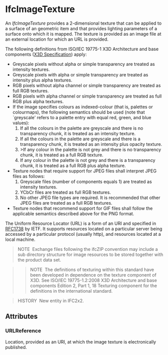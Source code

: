 # IfcImageTexture

An _IfcImageTexture_ provides a 2-dimensional texture that can be applied to a surface of an geometric item and that provides lighting parameters of a surface onto which it is mapped. The texture is provided as an image file at an external location for which an URL is provided.

The following definitions from ISO/IEC 19775-1 X3D Architecture and base components ([X3D Specification](http://www.web3d.org/x3d/specifications/)) apply:

* Greyscale pixels without alpha or simple transparency are treated as intensity textures.
* Greyscale pixels with alpha or simple transparency are treated as intensity plus alpha textures.
* RGB pixels without alpha channel or simple transparency are treated as full RGB textures.
* RGB pixels with alpha channel or simple transparency are treated as full RGB plus alpha textures.
* If the image specifies colours as indexed-colour (that is, palettes or colourmaps), the following semantics should be used (note that `greyscale' refers to a palette entry with equal red, green, and blue values): 
    1. If all the colours in the palette are greyscale and there is no transparency chunk, it is treated as an intensity texture.
    2. If all the colours in the palette are greyscale and there is a transparency chunk, it is treated as an intensity plus opacity texture.
    3. &gt;If any colour in the palette is not grey and there is no transparency chunk, it is treated as a full RGB texture.
    4. If any colour in the palette is not grey and there is a transparency chunk, it is treated as a full RGB plus alpha texture. 
* Texture nodes that require support for JPEG files shall interpret JPEG files as follows: 
    1. Greyscale files (number of components equals 1) are treated as intensity textures.
    2. YCbCr files are treated as full RGB textures.
    3. No other JPEG file types are required. It is recommended that other JPEG files are treated as a full RGB textures. 
* Texture nodes that recommend support for GIF files shall follow the applicable semantics described above for the PNG format.

The Uniform Resource Locator (URL) is a form of an URI and specified in [RFC1738](http://www.ietf.org/rfc/rfc1738.txt?number=1738) by IETF. It supports resources located on a particular server being accessed by a particular protocol (usually http), and resources located at a local machine.

> NOTE&nbsp; Exchange files following the ifcZIP convention may include a sub directory structure for image resources to be stored together with the product data set.

>> NOTE&nbsp; The definitions of texturing within this standard have been developed in dependence on the texture component of X3D. See ISO/IEC 19775-1.2:2008 X3D Architecture and base components Edition 2, Part 1, 18 Texturing component for the definitions in the international standard.
>

> HISTORY&nbsp; New entity in IFC2x2.

## Attributes

### URLReference
Location, provided as an URI, at which the image texture is electronically published.
